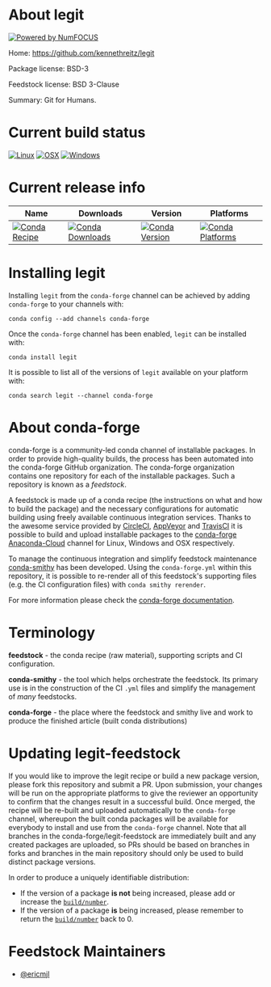 About legit
===========

[![Powered by NumFOCUS](https://img.shields.io/badge/powered%20by-NumFOCUS-orange.svg?style=flat&colorA=E1523D&colorB=007D8A)](http://numfocus.org)

Home: https://github.com/kennethreitz/legit

Package license: BSD-3

Feedstock license: BSD 3-Clause

Summary: Git for Humans.



Current build status
====================

[![Linux](https://img.shields.io/circleci/project/github/conda-forge/legit-feedstock/master.svg?label=Linux)](https://circleci.com/gh/conda-forge/legit-feedstock)
[![OSX](https://img.shields.io/travis/conda-forge/legit-feedstock/master.svg?label=macOS)](https://travis-ci.org/conda-forge/legit-feedstock)
[![Windows](https://img.shields.io/appveyor/ci/conda-forge/legit-feedstock/master.svg?label=Windows)](https://ci.appveyor.com/project/conda-forge/legit-feedstock/branch/master)

Current release info
====================

| Name | Downloads | Version | Platforms |
| --- | --- | --- | --- |
| [![Conda Recipe](https://img.shields.io/badge/recipe-legit-green.svg)](https://anaconda.org/conda-forge/legit) | [![Conda Downloads](https://img.shields.io/conda/dn/conda-forge/legit.svg)](https://anaconda.org/conda-forge/legit) | [![Conda Version](https://img.shields.io/conda/vn/conda-forge/legit.svg)](https://anaconda.org/conda-forge/legit) | [![Conda Platforms](https://img.shields.io/conda/pn/conda-forge/legit.svg)](https://anaconda.org/conda-forge/legit) |

Installing legit
================

Installing `legit` from the `conda-forge` channel can be achieved by adding `conda-forge` to your channels with:

```
conda config --add channels conda-forge
```

Once the `conda-forge` channel has been enabled, `legit` can be installed with:

```
conda install legit
```

It is possible to list all of the versions of `legit` available on your platform with:

```
conda search legit --channel conda-forge
```


About conda-forge
=================

conda-forge is a community-led conda channel of installable packages.
In order to provide high-quality builds, the process has been automated into the
conda-forge GitHub organization. The conda-forge organization contains one repository
for each of the installable packages. Such a repository is known as a *feedstock*.

A feedstock is made up of a conda recipe (the instructions on what and how to build
the package) and the necessary configurations for automatic building using freely
available continuous integration services. Thanks to the awesome service provided by
[CircleCI](https://circleci.com/), [AppVeyor](https://www.appveyor.com/)
and [TravisCI](https://travis-ci.org/) it is possible to build and upload installable
packages to the [conda-forge](https://anaconda.org/conda-forge)
[Anaconda-Cloud](https://anaconda.org/) channel for Linux, Windows and OSX respectively.

To manage the continuous integration and simplify feedstock maintenance
[conda-smithy](https://github.com/conda-forge/conda-smithy) has been developed.
Using the ``conda-forge.yml`` within this repository, it is possible to re-render all of
this feedstock's supporting files (e.g. the CI configuration files) with ``conda smithy rerender``.

For more information please check the [conda-forge documentation](https://conda-forge.org/docs/).

Terminology
===========

**feedstock** - the conda recipe (raw material), supporting scripts and CI configuration.

**conda-smithy** - the tool which helps orchestrate the feedstock.
                   Its primary use is in the construction of the CI ``.yml`` files
                   and simplify the management of *many* feedstocks.

**conda-forge** - the place where the feedstock and smithy live and work to
                  produce the finished article (built conda distributions)


Updating legit-feedstock
========================

If you would like to improve the legit recipe or build a new
package version, please fork this repository and submit a PR. Upon submission,
your changes will be run on the appropriate platforms to give the reviewer an
opportunity to confirm that the changes result in a successful build. Once
merged, the recipe will be re-built and uploaded automatically to the
`conda-forge` channel, whereupon the built conda packages will be available for
everybody to install and use from the `conda-forge` channel.
Note that all branches in the conda-forge/legit-feedstock are
immediately built and any created packages are uploaded, so PRs should be based
on branches in forks and branches in the main repository should only be used to
build distinct package versions.

In order to produce a uniquely identifiable distribution:
 * If the version of a package **is not** being increased, please add or increase
   the [``build/number``](https://conda.io/docs/user-guide/tasks/build-packages/define-metadata.html#build-number-and-string).
 * If the version of a package **is** being increased, please remember to return
   the [``build/number``](https://conda.io/docs/user-guide/tasks/build-packages/define-metadata.html#build-number-and-string)
   back to 0.

Feedstock Maintainers
=====================

* [@ericmjl](https://github.com/ericmjl/)

